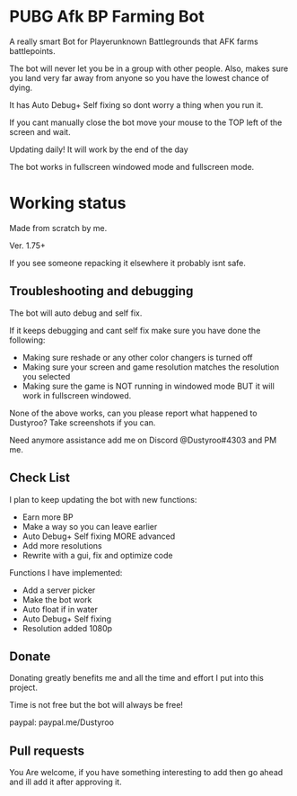 # PUBG Afk BP Farming Bot

A really smart Bot for Playerunknown Battlegrounds that AFK farms battlepoints.

The bot will never let you be in a group with other people. Also, makes sure you land very far away from anyone so you have the lowest chance of dying.

It has Auto Debug+ Self fixing so dont worry a thing when you run it.

If you cant manually close the bot move your mouse to the TOP left of the screen and wait.

Updating daily! It will work by the end of the day

The bot works in fullscreen windowed mode and fullscreen mode.

# Working status

Made from scratch by me.

Ver. 1.75+

If you see someone repacking it elsewhere it probably isnt safe.

## Troubleshooting and debugging 

The bot will auto debug and self fix.

If it keeps debugging and cant self fix make sure you have done the following:

* Making sure reshade or any other color changers is turned off
* Making sure your screen and game resolution matches the resolution you selected
* Making sure the game is NOT running in windowed mode BUT it will work in fullscreen windowed.

None of the above works, can you please report what happened to Dustyroo? Take screenshots if you can.

Need anymore assistance add me on Discord @Dustyroo#4303 and PM me.

## Check List

I plan to keep updating the bot with new functions:
* Earn more BP
* Make a way so you can leave earlier
* Auto Debug+ Self fixing MORE advanced
* Add more resolutions
* Rewrite with a gui, fix and optimize code

Functions I have implemented:
* Add a server picker
* Make the bot work
* Auto float if in water
* Auto Debug+ Self fixing
* Resolution added 1080p
## Donate

Donating greatly benefits me and all the time and effort I put into this project.

Time is not free but the bot will always be free!

paypal: paypal.me/Dustyroo

## Pull requests

You Are welcome, if you have something interesting to add then go ahead and ill add it after approving it.
